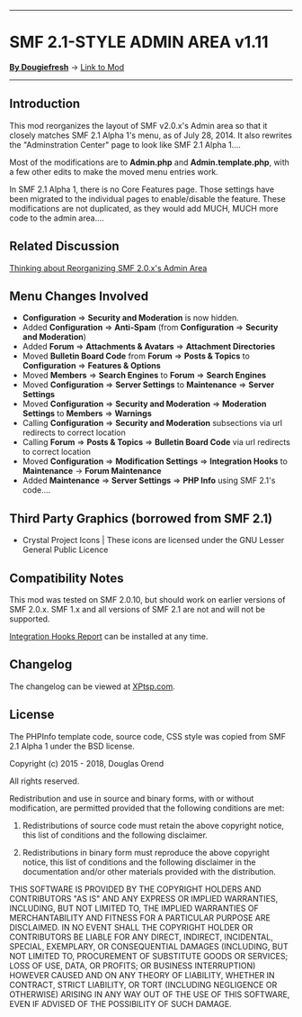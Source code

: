 ------

# SMF 2.1-STYLE ADMIN AREA v1.11

[**By Dougiefresh**](http://www.simplemachines.org/community/index.php?action=profile;u=253913) -> [Link to Mod](http://custom.simplemachines.org/mods/index.php?mod=3907)

------

## Introduction
This mod reorganizes the layout of SMF v2.0.x's Admin area so that it closely matches SMF 2.1 Alpha 1's menu, as of July 28, 2014.  It also rewrites the "Adminstration Center" page to look like SMF 2.1 Alpha 1....

Most of the modifications are to **Admin.php** and **Admin.template.php**, with a few other edits to make the moved menu entries work.

In SMF 2.1 Alpha 1, there is no Core Features page.  Those settings have been migrated to the individual pages to enable/disable the feature.  These modifications are not duplicated, as they would add MUCH, MUCH more code to the admin area....

## Related Discussion
[Thinking about Reorganizing SMF 2.0.x's Admin Area](http://www.simplemachines.org/community/index.php?topic=525769.0)

## Menu Changes Involved

- **Configuration** => **Security and Moderation** is now hidden.
- Added **Configuration** => **Anti-Spam** (from **Configuration** => **Security and Moderation**)
- Added **Forum** => **Attachments & Avatars** => **Attachment Directories**
- Moved **Bulletin Board Code** from **Forum** => **Posts & Topics** to **Configuration** => **Features & Options**
- Moved **Members** => **Search Engines** to **Forum** => **Search Engines**
- Moved **Configuration** => **Server Settings** to **Maintenance** => **Server Settings**
- Moved **Configuration** => **Security and Moderation** => **Moderation Settings** to **Members** => **Warnings**
- Calling **Configuration** => **Security and Moderation** subsections via url redirects to correct location
- Calling **Forum** => **Posts & Topics** => **Bulletin Board Code** via url redirects to correct location
- Moved **Configuration** => **Modification Settings** => **Integration Hooks** to **Maintenance** -> **Forum Maintenance**
- Added **Maintenance** => **Server Settings** => **PHP Info** using SMF 2.1's code....

## Third Party Graphics (borrowed from SMF 2.1)

- Crystal Project Icons | These icons are licensed under the GNU Lesser General Public Licence

## Compatibility Notes
This mod was tested on SMF 2.0.10, but should work on earlier versions of SMF 2.0.x.  SMF 1.x and all versions of SMF 2.1 are not and will not be supported.

[Integration Hooks Report](http://custom.simplemachines.org/mods/index.php?mod=3285) can be installed at any time.

## Changelog
The changelog can be viewed at [XPtsp.com](http://www.xptsp.com/board/free-modifications/smf-2-1-style-admin-area/?tab=1).

## License
The PHPInfo template code, source code, CSS style was copied from SMF 2.1 Alpha 1 under the BSD license.

Copyright (c) 2015 - 2018, Douglas Orend

All rights reserved.

Redistribution and use in source and binary forms, with or without modification, are permitted provided that the following conditions are met:

1. Redistributions of source code must retain the above copyright notice, this list of conditions and the following disclaimer.

2. Redistributions in binary form must reproduce the above copyright notice, this list of conditions and the following disclaimer in the documentation and/or other materials provided with the distribution.

THIS SOFTWARE IS PROVIDED BY THE COPYRIGHT HOLDERS AND CONTRIBUTORS "AS IS" AND ANY EXPRESS OR IMPLIED WARRANTIES, INCLUDING, BUT NOT LIMITED TO, THE IMPLIED WARRANTIES OF MERCHANTABILITY AND FITNESS FOR A PARTICULAR PURPOSE ARE DISCLAIMED. IN NO EVENT SHALL THE COPYRIGHT HOLDER OR CONTRIBUTORS BE LIABLE FOR ANY DIRECT, INDIRECT, INCIDENTAL, SPECIAL, EXEMPLARY, OR CONSEQUENTIAL DAMAGES (INCLUDING, BUT NOT LIMITED TO, PROCUREMENT OF SUBSTITUTE GOODS OR SERVICES; LOSS OF USE, DATA, OR PROFITS; OR BUSINESS INTERRUPTION) HOWEVER CAUSED AND ON ANY THEORY OF LIABILITY, WHETHER IN CONTRACT, STRICT LIABILITY, OR TORT (INCLUDING NEGLIGENCE OR OTHERWISE) ARISING IN ANY WAY OUT OF THE USE OF THIS SOFTWARE, EVEN IF ADVISED OF THE POSSIBILITY OF SUCH DAMAGE.

